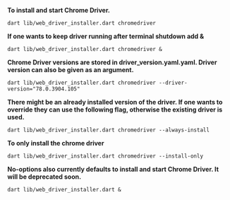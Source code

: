 **To install and start Chrome Driver.**

```dart lib/web_driver_installer.dart chromedriver```

**If one wants to keep driver running after terminal shutdown add &**

```dart lib/web_driver_installer.dart chromedriver &```

**Chrome Driver versions are stored in driver_version.yaml.yaml. Driver version can also be given as an argument.**

```dart lib/web_driver_installer.dart chromedriver --driver-version="78.0.3904.105"```

**There might be an already installed version of the driver. If one wants to override they can use the following flag, otherwise the existing driver is used.**

```dart lib/web_driver_installer.dart chromedriver --always-install```

**To only install the chrome driver**

```dart lib/web_driver_installer.dart chromedriver --install-only```

**No-options also currently defaults to install and start Chrome Driver. It will be deprecated soon.**

```dart lib/web_driver_installer.dart &```
